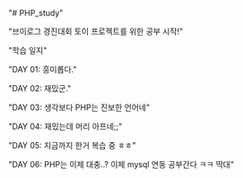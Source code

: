 "# PHP_study"

"브이로그 경진대회 토이 프로젝트를 위한 공부 시작!"

"학습 일지"

"DAY 01: 흥미롭다."

"DAY 02: 재밌군."

"DAY 03: 생각보다 PHP는 진보한 언어네"

"DAY 04: 재밌는데 머리 아프네;;"

"DAY 05: 지금까지 한거 복습 중 ㅎㅎ"

"DAY 06: PHP는 이제 대충..? 이제 mysql 연동 공부간다 ㅋㅋ 딱대"